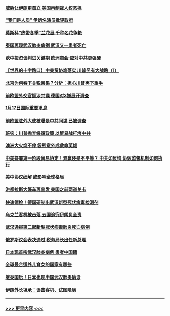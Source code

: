 #### [威胁让伊朗更孤立 美国再制裁人权恶棍](../pages/prog202/a102755094.md?t=01180844) 
#### [“我们是人质” 伊朗名演员批评政府](../pages/prog202/a102755061.md?t=01180844) 
#### [莫斯科“热带冬季”兰花展 千种名花争艳](../pages/prog202/a102754998.md?t=01180844) 
#### [泰国再现武汉肺炎病例 武汉又一患者死亡](../pages/prog202/a102754990.md?t=01180844) 
#### [欧中投资谈判进关键期 欧洲商会:应对中共更强硬](../pages/prog202/a102754953.md?t=01180844) 
#### [【世界的十字路口】中美贸协难落实 川普另有大战略（1）](../pages/prog202/a102754926.md?t=01180844) 
#### [北京为何吞下关税苦果？分析：担心川普再下重手](../pages/prog202/a102754783.md?t=01180844) 
#### [前欧盟外交官疑涉共谍 德国对3嫌展开调查](../pages/prog202/a102754805.md?t=01180844) 
#### [1月17日国际重要讯息](../pages/prog202/a102754803.md?t=01180844) 
#### [前欧盟驻外大使被曝是中共间谍 已被调查](../pages/prog202/a102754719.md?t=01180844) 
#### [班农：川普抛弃绥靖政策 以贸易战打垮中共](../pages/prog202/a102754679.md?t=01180844) 
#### [澳洲大火烧不停 袋熊意外成救命英雄](../pages/prog202/a102754614.md?t=01180844) 
#### [中美签署第一阶段贸易协定！双赢还是不平等？ 中共如反悔 协议监督机制如何执行](../pages/prog202/a102754464.md?t=01180844) 
#### [美中协议细解 或影响全球格局](../pages/prog202/a102754450.md?t=01180844) 
#### [洪都拉斯大篷车再出发 美国之前两道关卡](../pages/prog202/a102754430.md?t=01180844) 
#### [快速筛检！德国研制出武汉新型冠状病毒检测剂](../pages/prog202/a102754330.md?t=01180844) 
#### [乌克兰客机被击落 五国追究伊朗负全责](../pages/prog202/a102754374.md?t=01180844) 
#### [武汉通报第二起新型冠状病毒肺炎死亡病例](../pages/prog202/a102754298.md?t=01180844) 
#### [俄罗斯议会表决通过 税务局长出任新总理](../pages/prog202/a102754288.md?t=01180844) 
#### [日本现首宗武汉肺炎病例 患者中国籍](../pages/prog202/a102754250.md?t=01180844) 
#### [全球最合适养儿育女的国家有哪些](../pages/prog202/a102754198.md?t=01180844) 
#### [继泰国后！日本也现中国武汉肺炎确诊](../pages/prog202/a102754064.md?t=01180844) 
#### [伊朗外长坦承：误击客机、试图隐瞒](../pages/prog202/a102754062.md?t=01180844) 

----
#### [ >>> 更早内容 <<< ](../indexes/prog202-earlier.md)
